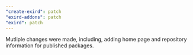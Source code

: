 ```yaml
---
"create-exird": patch
"exird-addons": patch
"exird": patch
---
```


Mutliple changes were made, including, adding home page and repository information for published packages.
